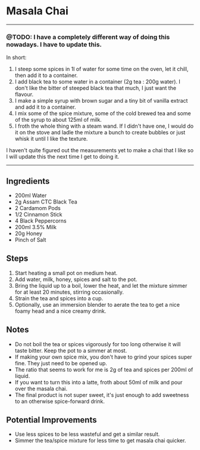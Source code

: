 # Masala Chai

---

### @TODO: I have a completely different way of doing this nowadays. I have to update this.

In short:

1. I steep some spices in 1l of water for some time on the oven, let it chill, then add it to a container.
1. I add black tea to some water in a container (2g tea : 200g water). I don't like the bitter of steeped black tea that much, I just want the flavour.
1. I make a simple syrup with brown sugar and a tiny bit of vanilla extract and add it to a container.
1. I mix some of the spice mixture, some of the cold brewed tea and some of the syrup to about 125ml of milk.
1. I froth the whole thing with a steam wand. If I didn't have one, I would do it on the stove and ladle the mixture a bunch to create bubbles or just whisk it until I like the texture.

I haven't quite figured out the measurements yet to make a chai that I like so I will update this the next time I get to doing it.

---

## Ingredients

- 200ml Water
- 2g Assam CTC Black Tea
- 2 Cardamom Pods
- 1/2 Cinnamon Stick
- 4 Black Peppercorns
- 200ml 3.5% Milk
- 20g Honey
- Pinch of Salt

## Steps

1. Start heating a small pot on medium heat.
1. Add water, milk, honey, spices and salt to the pot.
1. Bring the liquid up to a boil, lower the heat, and let the mixture simmer for at least 20 minutes, stirring occasionally.
1. Strain the tea and spices into a cup.
1. Optionally, use an immersion blender to aerate the tea to get a nice foamy head and a nice creamy drink.

## Notes

- Do not boil the tea or spices vigorously for too long otherwise it will taste bitter. Keep the pot to a simmer at most.
- If making your own spice mix, you don't have to grind your spices super fine. They just need to be opened up.
- The ratio that seems to work for me is 2g of tea and spices per 200ml of liquid.
- If you want to turn this into a latte, froth about 50ml of milk and pour over the masala chai.
- The final product is not super sweet, it's just enough to add sweetness to an otherwise spice-forward drink.

## Potential Improvements

- Use less spices to be less wasteful and get a similar result.
- Simmer the tea/spice mixture for less time to get masala chai quicker.